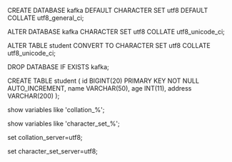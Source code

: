 CREATE DATABASE kafka DEFAULT CHARACTER SET utf8 DEFAULT COLLATE utf8_general_ci;


ALTER DATABASE kafka CHARACTER SET utf8 COLLATE utf8_unicode_ci;

ALTER TABLE student CONVERT TO CHARACTER SET utf8 COLLATE utf8_unicode_ci;

DROP DATABASE IF EXISTS kafka;

CREATE TABLE student
(
    id BIGINT(20) PRIMARY KEY NOT NULL AUTO_INCREMENT,
    name VARCHAR(50),
    age INT(11),
    address VARCHAR(200)
);


show variables like 'collation_%';

show variables like 'character_set_%';


set collation_server=utf8;

set character_set_server=utf8;






















